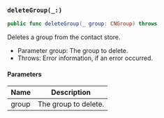 ### `deleteGroup(_:)`

```swift
public func deleteGroup(_ group: CNGroup) throws
```

Deletes a group from the contact store.
- Parameter group: The group to delete.
- Throws: Error information, if an error occurred.

#### Parameters

| Name | Description |
| ---- | ----------- |
| group | The group to delete. |